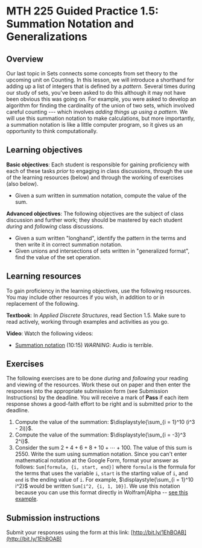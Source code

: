 # MTH 225 Guided Practice 1.5: Summation Notation and Generalizations	

## Overview

Our last topic in Sets connects some concepts from set theory to the upcoming unit on Counting. In this lesson, we will introduce a shorthand for adding up a list of integers that is defined by a _pattern_. Several times during our study of sets, you've been asked to do this although it may not have been obvious this was going on. For example, you were asked to develop an algorithm for finding the cardinality of the union of two sets, which involved careful counting --- which involves _adding things up using a pattern_. We will use this summation notation to make calculations, but more importantly, a summation notation is like a little computer program, so it gives us an opportunity to think computationally. 

## Learning objectives

__Basic objectives__: Each student is responsible for gaining proficiency with each of these tasks _prior_ to engaging in class discussions, through the use of the learning resources (below) and through the working of exercises (also below). 

+ Given a sum written in summation notation, compute the value of the sum.  

__Advanced objectives__: The following objectives are the subject of class discussion and further work; they should be mastered by each student _during_ and _following_ class discussions. 

+ Given a sum written "longhand", identify the pattern in the terms and then write it in correct summation notation. 
+ Given unions and intersections of sets written in "generalized format", find the value of the set operation. 

## Learning resources 

To gain proficiency in the learning objectives, use the following resources. You may include other resources if you wish, in addition to or in replacement of the following. 

__Textbook__: In _Applied Discrete Structures_, read Section 1.5. Make sure to read actively, working through examples and activities as you go. 

__Video__: Watch the following videos:

+ [Summation notation](https://youtu.be/hEPk36Yncxg) (10:15) _WARNING_: Audio is terrible. 

## Exercises

The following exercises are to be done _during_ and _following_ your reading and viewing of the resources. Work these out on paper and then enter the responses into the appropriate submission form (see Submission Instructions) by the deadline. You will receive a mark of __Pass__ if each item response shows a good-faith effort to be right and is submitted prior to the deadline. 

1. Compute the value of the summation: $\displaystyle{\sum_{i = 1}^10 (i^3 - 2i)}$. 
2. Compute the value of the summation: $\displaystyle{\sum_{i = -3}^3 2^i}$. 
3. Consider the sum $2 + 4 + 6 + 8 + 10 + \cdots + 100$. The value of this sum is 2550. Write the sum using summation notation. Since you can't enter mathematical notation at the Google Form, format your answer as follows: `Sum[formula, {i, start, end}]` where `formula` is the formula for the terms that uses the variable `i`, `start` is the starting value of `i`, and `end` is the ending value of `i`. For example,  $\displaystyle{\sum_{i = 1}^10 i^2}$ would be written `Sum[i^2, {i, 1, 10}]`. We use this notation because you can use this format directly in Wolfram|Alpha -- [see this example](http://www.wolframalpha.com/input/?i=Sum%5Bi%5E2%2C+%7Bi%2C+1%2C+10%7D%5D). 

## Submission instructions

Submit your responses using the form at this link: [http://bit.ly/1EhBOAB](http://bit.ly/1EhBOAB)